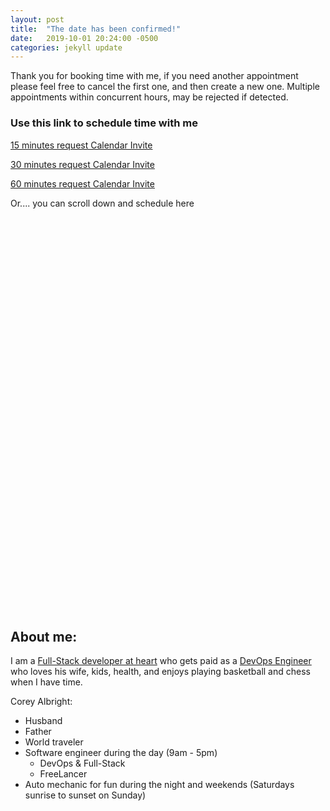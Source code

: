 ```yaml
---
layout: post
title:  "The date has been confirmed!"
date:   2019-10-01 20:24:00 -0500
categories: jekyll update
---
```



Thank you for booking time with me, if you need another appointment please feel free to cancel the first one, and then create a new one.  Multiple appointments within concurrent hours, may be rejected if detected.

### Use this link to schedule time with me

[15 minutes request Calendar Invite](https://calendly.com/coreymalbright/15min)

[30 minutes request Calendar Invite](https://calendly.com/coreymalbright/30min)

[60 minutes request Calendar Invite](https://calendly.com/coreymalbright/60min)

Or....  you can scroll down and schedule here

<!-- Calendly inline widget begin -->
<div class="calendly-inline-widget" data-url="https://calendly.com/coreymalbright/15min" style="min-width:320px;height:630px;"></div>
<script type="text/javascript" src="https://assets.calendly.com/assets/external/widget.js" async></script>
<!-- Calendly inline widget end -->


## About me:
I am a [Full-Stack developer at heart](https://www.w3schools.com/whatis/whatis_fullstack.asp#:~:text=A%20full%20stack%20web%20developer,she%20also%20knows%20how%20to%3A&text=Program%20a%20server%20(like%20using,SQL%2C%20SQLite%2C%20or%20MongoDB)) who gets paid as a [DevOps Engineer](https://en.wikipedia.org/wiki/DevOps) who loves his wife, kids, health, and enjoys playing basketball and chess when I have time.


  Corey Albright: 
>
  - Husband
  - Father
  - World traveler 
  - Software engineer during the day (9am - 5pm)
    - DevOps & Full-Stack 
    - FreeLancer  
  - Auto mechanic for fun during the night and weekends (Saturdays sunrise to sunset on Sunday)




